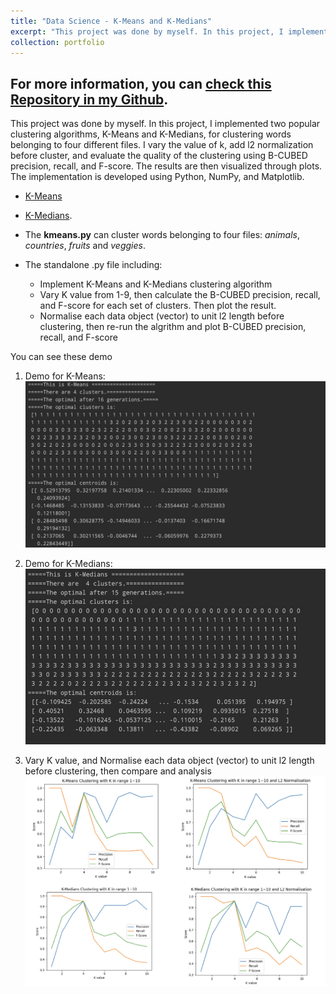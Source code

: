 ```yaml
---
title: "Data Science - K-Means and K-Medians"
excerpt: "This project was done by myself. In this project, I implemented two popular clustering algorithms, K-Means and K-Medians, for clustering words belonging to four different files. I vary the value of k, add l2 normalization before cluster, and evaluate the quality of the clustering using B-CUBED precision, recall, and F-score. The results are then visualized through plots. The implementation is developed using Python, NumPy, and Matplotlib. <br/><img src='https://github.com/han-ziqi/K-Means-and-K-Medians/raw/master/demo/Compare.jpeg'>"
collection: portfolio
---
```


## For more information, you can [check this Repository in my Github](https://github.com/han-ziqi/K-Means-and-K-Medians).

This project was done by myself. In this project, I implemented two popular clustering algorithms, K-Means and K-Medians, for clustering words belonging to four different files. I vary the value of k, add l2 normalization before cluster, and evaluate the quality of the clustering using B-CUBED precision, recall, and F-score. The results are then visualized through plots. The implementation is developed using Python, NumPy, and Matplotlib.

- [K-Means](https://en.wikipedia.org/wiki/K-means_clustering)
- [K-Medians](https://en.wikipedia.org/wiki/K-medians_clustering). 

- The **kmeans.py** can cluster words belonging to four files: *animals*, *countries*, *fruits* and *veggies*.
- The standalone .py file including:
  - Implement K-Means and K-Medians clustering algorithm
  - Vary K value from 1-9, then calculate the B-CUBED precision, recall, and F-score for each set of clusters. Then plot the result.
  - Normalise each data object (vector) to unit l2 length before clustering, then re-run the algrithm and plot  B-CUBED precision, recall, and F-score

You can see these demo

1. Demo for K-Means:
![Kmeans](https://github.com/han-ziqi/K-Means-and-K-Medians/raw/master/demo/K-Means-2.jpg)

2. Demo for K-Medians:
![Kmedians](https://github.com/han-ziqi/K-Means-and-K-Medians/raw/master/demo/K-Medians-2.jpg)

3. Vary K value, and Normalise each data object (vector) to unit l2 length before clustering, then compare and analysis
![compare](https://github.com/han-ziqi/K-Means-and-K-Medians/raw/master/demo/Compare.jpeg)
